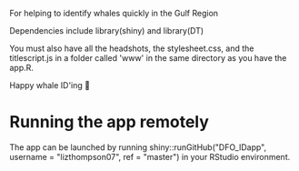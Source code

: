 For helping to identify whales quickly in the Gulf Region

Dependencies include library(shiny) and library(DT)

You must also have all the headshots, the stylesheet.css, and the titlescript.js in a folder called 'www' in the same directory as you have the app.R.

Happy whale ID'ing :whale:

# Running the app remotely
The app can be launched by running shiny::runGitHub("DFO_IDapp", username = "lizthompson07", ref = "master") in your RStudio environment.
